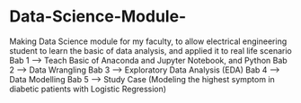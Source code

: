 # Data-Science-Module-
Making Data Science module for my faculty, to allow electrical engineering student to learn the basic of data analysis, and applied it to real life scenario
Bab 1 --> Teach Basic of Anaconda and Jupyter Notebook, and Python
Bab 2 --> Data Wrangling
Bab 3 --> Exploratory Data Analysis  (EDA)
Bab 4 --> Data Modelling
Bab 5 --> Study Case (Modeling the highest symptom in diabetic patients with Logistic Regression)
